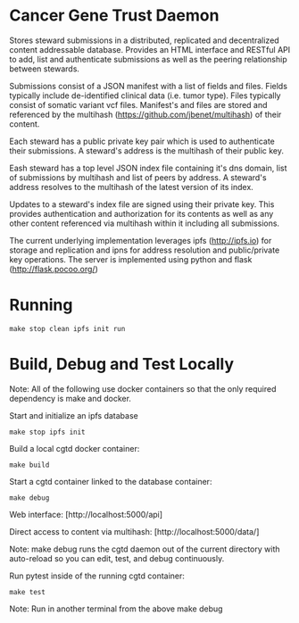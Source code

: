 # Cancer Gene Trust Daemon

Stores steward submissions in a distributed, replicated and decentralized
content addressable database.  Provides an HTML interface and RESTful API to
add, list and authenticate submissions as well as the peering relationship
between stewards.

Submissions consist of a JSON manifest with a list of fields and files. Fields
typically include de-identified clinical data (i.e. tumor type).  Files
typically consist of somatic variant vcf files.  Manifest's and files are
stored and referenced by the multihash (https://github.com/jbenet/multihash) of
their content.

Each steward has a public private key pair which is used to authenticate their
submissions. A steward's address is the multihash of their public key.

Eash steward has a top level JSON index file containing it's dns domain, list
of submissions by multihash and list of peers by address. A steward's address
resolves to the multihash of the latest version of its index.

Updates to a steward's index file are signed using their private key.  This
provides authentication and authorization for its contents as well as any other
content referenced via multihash within it including all submissions.

The current underlying implementation leverages ipfs (http://ipfs.io) for
storage and replication and ipns for address resolution and public/private key
operations.  The server is implemented using python and flask
(http://flask.pocoo.org/)

# Running

    make stop clean ipfs init run

# Build, Debug and Test Locally

Note: All of the following use docker containers so that the only required
dependency is make and docker.

Start and initialize an ipfs database

    make stop ipfs init

Build a local cgtd docker container:

    make build

Start a cgtd container linked to the database container:

    make debug

Web interface: [http://localhost:5000/api]

Direct access to content via multihash:
[http://localhost:5000/data/<multihash>]

Note: make debug runs the cgtd daemon out of the current directory with
auto-reload so you can edit, test, and debug continuously.

Run pytest inside of the running cgtd container:

    make test

Note: Run in another terminal from the above make debug
